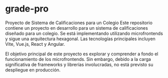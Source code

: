 # grade-pro
Proyecto de Sistema de Calificaciones para un Colegio
Este repositorio contiene un proyecto en desarrollo para un sistema de calificaciones diseñado para un colegio. Se está implementando utilizando microfrontends y sigue una arquitectura hexagonal. Las tecnologías principales incluyen Vite, Vue.js, React y Angular.

El objetivo principal de este proyecto es explorar y comprender a fondo el funcionamiento de los microfrontends. Sin embargo, debido a la carga significativa de frameworks y librerías involucradas, no está previsto su despliegue en producción.
